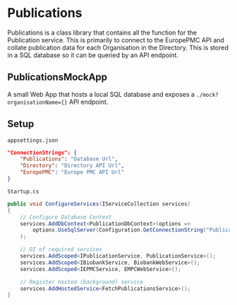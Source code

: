 # Publications

Publications is a class library that contains all the function for the Publication service. This is primarily to connect to the EuropePMC API and collate publication data for each Organisation in the Directory. This is stored in a SQL database so it can be queried by an API endpoint.

## PublicationsMockApp

A small Web App that hosts a local SQL database and exposes a `./mock?organisationName={}` API endpoint.

## Setup
`appsettings.json`
```json
"ConnectionStrings": {
    "Publications": "Database Url",
    "Directory": "Directory API Url",
    "EuropePMC": "Europe PMC API Url"
}
```

`Startup.cs`
```csharp
public void ConfigureServices(IServiceCollection services)
{
    // Configure Database Context
    services.AddDbContext<PublicationDbContext>(options =>
        options.UseSqlServer(Configuration.GetConnectionString("Publications"))
    );

    // DI of required services
    services.AddScoped<IPublicationService, PublicationService>();
    services.AddScoped<IBiobankService, BiobankWebService>();
    services.AddScoped<IEPMCService, EMPCWebService>();

    // Register hosted (background) service
    services.AddHostedService<FetchPublicationsService>();
}
           
```

